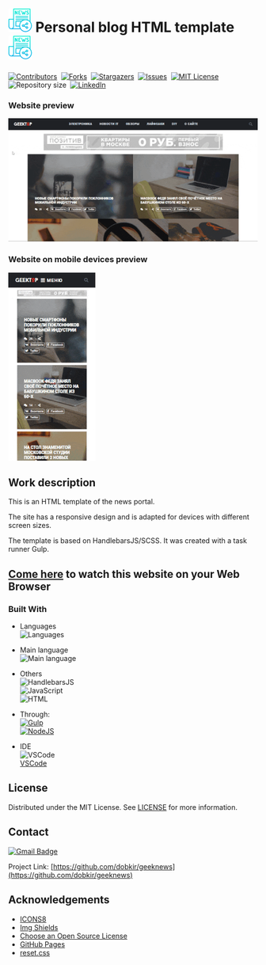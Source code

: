 # ![Geeknews logo icon](/src/assets/images/news-48px-icon.png) Personal blog HTML template ![Geeknews logo icon](/src/assets/images/news-48px-icon.png)

[![Contributors][contributors-shield]][contributors-url]&nbsp;
[![Forks][forks-shield]][forks-url]&nbsp;
[![Stargazers][stars-shield]][stars-url]&nbsp;
[![Issues][issues-shield]][issues-url]&nbsp;
[![MIT License][license-shield]][license-url]&nbsp;
![Repository size][repo-size-shield]&nbsp;
[![LinkedIn][linkedin-shield]][linkedin-url]

### Website preview
![Website trailer][product-screenshot-main_page]
### Website on mobile devices preview
![Website on mobile devices trailer][product-screenshot-mobile_devices]

<!-- WORK DESCRIPTION -->
## Work description

This is an HTML template of the news portal.

The site has a responsive design and is adapted for devices with different screen sizes.

The template is based on HandlebarsJS/SCSS. It was created with a task runner Gulp.

<!-- LINK TO WEBSITE -->
## [Come here](https://dobkir.github.io/geeknews/) to watch this website on your Web Browser

<!-- TOOLS -->
### Built With

- Languages<br>
![Languages][languages-shield]

- Main language<br>
![Main language][main-language-shield]

- Others<br>
![HandlebarsJS](https://img.shields.io/badge/HandlebarsJS-24.3%25-f7931e?logo=HandlebarsJS5&logoColor=f7931e&style=for-the-badge)<br>
![JavaScript](https://img.shields.io/badge/JavaScript-21.9%25-f1e05a?logo=JavaScript&logoColor=f1e05a&style=for-the-badge)<br>
![HTML](https://img.shields.io/badge/HTML5-3.6%25-e34c26?logo=HTML5&logoColor=e34c26a&style=for-the-badge)

- Through:<br>
[![Gulp](https://img.shields.io/badge/Gulp-fa383e?style=for-the-badge&logo=Gulp&logoColor=fff)](https://gulpjs.com/)<br>
[![NodeJS](https://img.shields.io/badge/Node.js-026e00?style=for-the-badge&logo=Node.js&logoColor=fff)](https://nodejs.org/)

- IDE<br>
![VSCode](https://img.icons8.com/color/48/000000/visual-studio-code-2019.png)<br>
 [VSCode](https://code.visualstudio.com/)

<!-- LICENSE -->
## License

Distributed under the MIT License. See [LICENSE](LICENSE.txt) for more information.

<!-- CONTACT -->
## Contact

[![Gmail Badge](https://img.shields.io/badge/Gmail-d14836?style=for-the-badge&logo=Gmail&logoColor=white&link=mailto:p.kirillov2020@gmail.com)](mailto:p.kirillov2020@gmail.com)

Project Link: [https://github.com/dobkir/geeknews](https://github.com/dobkir/geeknews)

<!-- ACKNOWLEDGEMENTS -->
## Acknowledgements
- [ICONS8](https://icons8.com/)
- [Img Shields](https://shields.io)
- [Choose an Open Source License](https://choosealicense.com)
- [GitHub Pages](https://pages.github.com)
- [reset.css](http://meyerweb.com/eric/tools/css/reset/)

<!-- MARKDOWN LINKS & IMAGES -->
<!-- https://www.markdownguide.org/basic-syntax/#reference-style-links -->
[contributors-shield]: https://img.shields.io/github/contributors/dobkir/geeknews.svg?style=for-the-badge
[contributors-url]: https://github.com/dobkir/geeknews/graphs/contributors
[forks-shield]: https://img.shields.io/github/forks/dobkir/geeknews.svg?style=for-the-badge
[forks-url]: https://github.com/dobkir/geeknews/network/members
[stars-shield]: https://img.shields.io/github/stars/dobkir/geeknews.svg?style=for-the-badge
[stars-url]: https://github.com/dobkir/geeknews/stargazers
[issues-shield]: https://img.shields.io/github/issues/dobkir/geeknews.svg?style=for-the-badge
[issues-url]: https://github.com/dobkir/geeknews/issues
[license-shield]: https://img.shields.io/github/license/dobkir/geeknews.svg?style=for-the-badge
[license-url]: https://github.com/dobkir/geeknews/blob/master/LICENSE.txt
[linkedin-shield]: https://img.shields.io/badge/-LinkedIn-black.svg?style=for-the-badge&logo=linkedin&colorB=555
[linkedin-url]: https://www.linkedin.com/in/pavel-kirillov-dobkir
[repo-size-shield]: https://img.shields.io/github/repo-size/dobkir/geeknews.svg?style=for-the-badge
[languages-shield]: https://img.shields.io/github/languages/count/dobkir/geeknews.svg?style=for-the-badge
[main-language-shield]: https://img.shields.io/github/languages/top/dobkir/geeknews.svg?style=for-the-badge&color=c6538c
[product-screenshot-main_page]: https://github.com/dobkir/trailers/blob/master/geeknews_trailer/geeknews_main_page_trailer.gif
[product-screenshot-mobile_devices]: https://github.com/dobkir/trailers/blob/master/geeknews_trailer/geeknews_main_page_mobile_trailer.gif